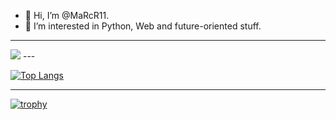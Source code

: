 - 👋 Hi, I’m @MaRcR11.
- 👀 I’m interested in Python, Web and future-oriented stuff.
---
<img align="" src="https://github-readme-stats.vercel.app/api/top-langs/?username=MaRcR11&langs_count=10&layout=compact&theme=transparent&border_radius=0" />
---

[![Top Langs](https://github-readme-stats.vercel.app/api/top-langs/?username=MaRcR11&layout=compact&theme=transparent&border_radius=0)](https://github.com/anuraghazra/github-readme-stats)

---
[![trophy](https://github-profile-trophy.vercel.app/?username=MaRcR11&theme=transparent&no-bg=false)](https://github.com/ryo-ma/github-profile-trophy)




<!---
MaRcR11/MaRcR11 is a ✨ special ✨ repository because its `README.md` (this file) appears on your GitHub profile.
You can click the Preview link to take a look at your changes.
--->

